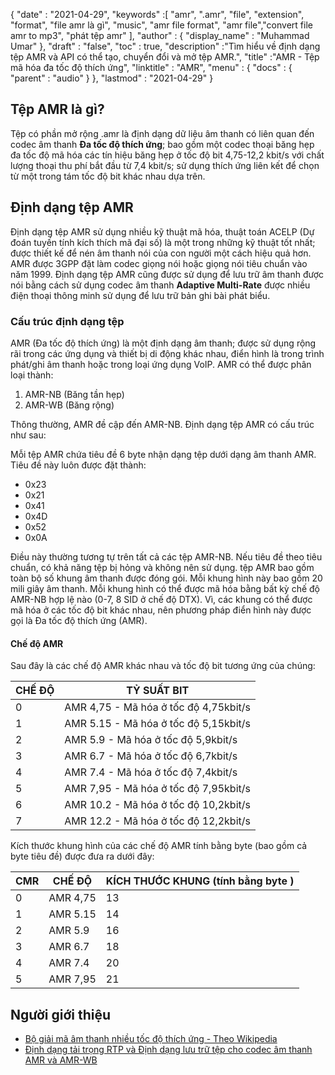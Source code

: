 {
  "date" : "2021-04-29",
  "keywords" :[ "amr", ".amr", "file", "extension", "format", "file amr là gì", "music", "amr file format", "amr file","convert file amr to mp3", "phát tệp amr" ],
  "author" : {
    "display_name" : "Muhammad Umar"
},
  "draft" : "false",
  "toc" : true,
  "description" :"Tìm hiểu về định dạng tệp AMR và API có thể tạo, chuyển đổi và mở tệp AMR.",
  "title" :"AMR - Tệp mã hóa đa tốc độ thích ứng",
  "linktitle" : "AMR",
  "menu" : {
    "docs" : {
      "parent" : "audio"
}
},
  "lastmod" : "2021-04-29"
}

## Tệp AMR là gì?
Tệp có phần mở rộng .amr là định dạng dữ liệu âm thanh có liên quan đến codec âm thanh **Đa tốc độ thích ứng**; bao gồm một codec thoại băng hẹp đa tốc độ mã hóa các tín hiệu băng hẹp ở tốc độ bit 4,75-12,2 kbit/s với chất lượng thoại thu phí bắt đầu từ 7,4 kbit/s; sử dụng thích ứng liên kết để chọn từ một trong tám tốc độ bit khác nhau dựa trên.

## Định dạng tệp AMR
Định dạng tệp AMR sử dụng nhiều kỹ thuật mã hóa, thuật toán ACELP (Dự đoán tuyến tính kích thích mã đại số) là một trong những kỹ thuật tốt nhất; được thiết kế để nén âm thanh nói của con người một cách hiệu quả hơn. AMR được 3GPP đặt làm codec giọng nói hoặc giọng nói tiêu chuẩn vào năm 1999. Định dạng tệp AMR cũng được sử dụng để lưu trữ âm thanh được nói bằng cách sử dụng codec âm thanh **Adaptive Multi-Rate** được nhiều điện thoại thông minh sử dụng để lưu trữ bản ghi bài phát biểu.

### Cấu trúc định dạng tệp
AMR (Đa tốc độ thích ứng) là một định dạng âm thanh; được sử dụng rộng rãi trong các ứng dụng và thiết bị di động khác nhau, điển hình là trong trình phát/ghi âm thanh hoặc trong loại ứng dụng VoIP. AMR có thể được phân loại thành:

1. AMR-NB (Băng tần hẹp)
2. AMR-WB (Băng rộng)

Thông thường, AMR đề cập đến AMR-NB. Định dạng tệp AMR có cấu trúc như sau:

Mỗi tệp AMR chứa tiêu đề 6 byte nhận dạng tệp dưới dạng âm thanh AMR. Tiêu đề này luôn được đặt thành:
- 0x23
- 0x21
- 0x41
- 0x4D
- 0x52
- 0x0A

Điều này thường tương tự trên tất cả các tệp AMR-NB. Nếu tiêu đề theo tiêu chuẩn, có khả năng tệp bị hỏng và không nên sử dụng. tệp AMR bao gồm toàn bộ số khung âm thanh được đóng gói. Mỗi khung hình này bao gồm 20 mili giây âm thanh. Mỗi khung hình có thể được mã hóa bằng bất kỳ chế độ AMR-NB hợp lệ nào (0-7, 8 SID ở chế độ DTX). Vì, các khung có thể được mã hóa ở các tốc độ bit khác nhau, nên phương pháp điển hình này được gọi là Đa tốc độ thích ứng (AMR).
#### Chế độ AMR
Sau đây là các chế độ AMR khác nhau và tốc độ bit tương ứng của chúng:

|CHẾ ĐỘ| TỶ SUẤT BIT|
---|---|
|0| AMR 4,75 - Mã hóa ở tốc độ 4,75kbit/s|
|1 | AMR 5.15 - Mã hóa ở tốc độ 5,15kbit/s|
|2 | AMR 5.9 - Mã hóa ở tốc độ 5,9kbit/s|
|3 | AMR 6.7 - Mã hóa ở tốc độ 6,7kbit/s|
|4 | AMR 7.4 - Mã hóa ở tốc độ 7,4kbit/s|
|5 | AMR 7,95 - Mã hóa ở tốc độ 7,95kbit/s|
|6 | AMR 10.2 - Mã hóa ở tốc độ 10,2kbit/s|
|7 | AMR 12.2 - Mã hóa ở tốc độ 12,2kbit/s|

Kích thước khung hình của các chế độ AMR tính bằng byte (bao gồm cả byte tiêu đề) được đưa ra dưới đây:

|CMR |CHẾ ĐỘ |KÍCH THƯỚC KHUNG (tính bằng byte )|
---|---|---|
|0 |AMR 4,75 |13|
|1 |AMR 5.15 |14|
|2 |AMR 5.9 |16|
|3 |AMR 6.7 |18|
|4 |AMR 7.4 |20|
|5 |AMR 7,95 |21|

## Người giới thiệu ##

* [Bộ giải mã âm thanh nhiều tốc độ thích ứng - Theo Wikipedia](https://en.wikipedia.org/wiki/Adaptive_Multi-Rate_audio_codec)
* [Định dạng tải trọng RTP và Định dạng lưu trữ tệp cho codec âm thanh AMR và AMR-WB](https://tools.ietf.org/html/rfc4867#page-35)

